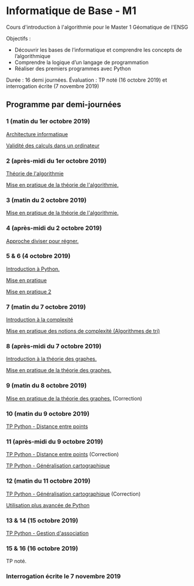 # Informatique de Base - M1
Cours d'introduction à l'algorithmie pour le Master 1 Géomatique de l'ENSG

Objectifs :
+ Découvrir les bases de l’informatique et comprendre les concepts de l’algorithmique
+ Comprendre la logique d’un langage de programmation
+ Réaliser des premiers programmes avec Python

Durée : 16 demi journées.
Évaluation : TP noté (16 octobre 2019) et interrogation écrite (7 novembre 2019)

## Programme par demi-journées

### 1 (matin du 1er octobre 2019)
[Architecture informatique](docs/Architecture_informatique.md)

[Validité des calculs dans un ordinateur](docs/Validite_logiciel_numerique.md)

### 2 (après-midi du 1er octobre 2019)
[Théorie de l'algorithmie](docs/Algorithmie.md)

[Mise en pratique de la théorie de l'algorithmie.](docs/exercices_algo.md)

### 3 (matin du 2 octobre 2019)
[Mise en pratique de la théorie de l'algorithmie.](docs/exercices_algo.md#médiane)

### 4 (après-midi du 2 octobre 2019)
[Approche diviser pour régner.](docs/diviser_pour_regner.md)

### 5 & 6 (4 octobre 2019)
[Introduction à Python.](docs/intro_python.md)

[Mise en pratique](docs/exercices_algo.md)

[Mise en pratique 2](docs/diviser_pour_regner.md#exemple--recherche-dichotomique)

### 7 (matin du 7 octobre 2019)
[Introduction à la complexité](docs/Validite_logiciel_numerique.md#complexité-en-algorithmie)

[Mise en pratique des notions de complexité (Algorithmes de tri)](docs/Validite_logiciel_numerique.md#application--comparaison-de-divers-algorithmes-de-tri)

### 8 (après-midi du 7 octobre 2019)

[Introduction à la théorie des graphes.](docs/intro_tdg.md)

[Mise en pratique de la théorie des graphes.](docs/exercices_tdg.md)

### 9 (matin du 8 octobre 2019)
[Mise en pratique de la théorie des graphes.](docs/exercices_tdg.md) (Correction)

### 10 (matin du 9 octobre 2019)
[TP Python - Distance entre points](docs/exercices_python.md#distance-entre-des-points)

### 11 (après-midi du 9 octobre 2019)
[TP Python - Distance entre points](docs/exercices_python.md#distance-entre-des-points) (Correction)

[TP Python - Généralisation cartographique](docs/exercices_python.md#distance-entre-des-points#généralisation-cartographique)

### 12 (matin du 11 octobre 2019)
[TP Python - Généralisation cartographique](docs/exercices_python.md#distance-entre-des-points#généralisation-cartographique) (Correction)

[Utilisation plus avancée de Python](docs/intro_python.md#Documentation)

### 13 & 14 (15 octobre 2019)
[TP Python - Gestion d'association](docs/exercices_python.md#gestion-dassociation)

### 15 & 16 (16 octobre 2019)
TP noté.

### Interrogation écrite le 7 novembre 2019
